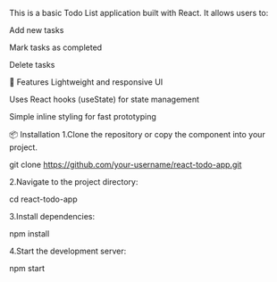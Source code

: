 This is a basic Todo List application built with React. It allows users to:

Add new tasks

Mark tasks as completed

Delete tasks

🚀 Features
Lightweight and responsive UI

Uses React hooks (useState) for state management

Simple inline styling for fast prototyping

📦 Installation
1.Clone the repository or copy the component into your project.

git clone https://github.com/your-username/react-todo-app.git

2.Navigate to the project directory:

cd react-todo-app

3.Install dependencies:

npm install

4.Start the development server:

npm start

